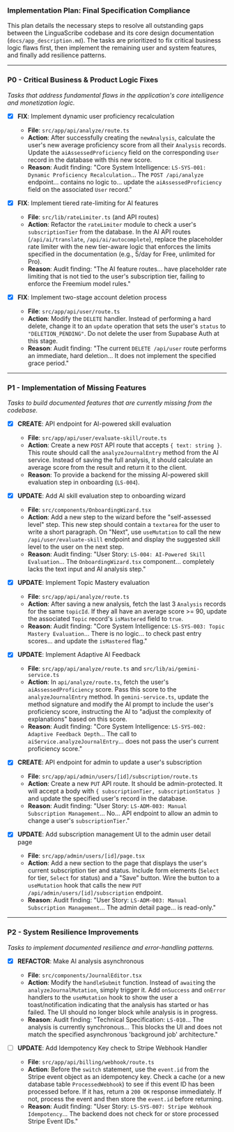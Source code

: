 ### **Implementation Plan: Final Specification Compliance**

This plan details the necessary steps to resolve all outstanding gaps between the LinguaScribe codebase and its core design documentation (`docs/app_description.md`). The tasks are prioritized to fix critical business logic flaws first, then implement the remaining user and system features, and finally add resilience patterns.

---

### **P0 - Critical Business & Product Logic Fixes**
*Tasks that address fundamental flaws in the application's core intelligence and monetization logic.*

- [x] **FIX**: Implement dynamic user proficiency recalculation
    - **File**: `src/app/api/analyze/route.ts`
    - **Action**: After successfully creating the `newAnalysis`, calculate the user's new average proficiency score from all their `Analysis` records. Update the `aiAssessedProficiency` field on the corresponding `User` record in the database with this new score.
    - **Reason**: Audit finding: "Core System Intelligence: `LS-SYS-001: Dynamic Proficiency Recalculation`... The `POST /api/analyze` endpoint... contains no logic to... update the `aiAssessedProficiency` field on the associated `User` record."

- [x] **FIX**: Implement tiered rate-limiting for AI features
    - **File**: `src/lib/rateLimiter.ts` (and API routes)
    - **Action**: Refactor the `rateLimiter` module to check a user's `subscriptionTier` from the database. In the AI API routes (`/api/ai/translate`, `/api/ai/autocomplete`), replace the placeholder rate limiter with the new tier-aware logic that enforces the limits specified in the documentation (e.g., 5/day for Free, unlimited for Pro).
    - **Reason**: Audit finding: "The AI feature routes... have placeholder rate limiting that is not tied to the user's subscription tier, failing to enforce the Freemium model rules."

- [x] **FIX**: Implement two-stage account deletion process
    - **File**: `src/app/api/user/route.ts`
    - **Action**: Modify the `DELETE` handler. Instead of performing a hard delete, change it to an `update` operation that sets the user's `status` to `"DELETION_PENDING"`. Do not delete the user from Supabase Auth at this stage.
    - **Reason**: Audit finding: "The current `DELETE /api/user` route performs an immediate, hard deletion... It does not implement the specified grace period."

---

### **P1 - Implementation of Missing Features**
*Tasks to build documented features that are currently missing from the codebase.*

- [x] **CREATE**: API endpoint for AI-powered skill evaluation
    - **File**: `src/app/api/user/evaluate-skill/route.ts`
    - **Action**: Create a new `POST` API route that accepts `{ text: string }`. This route should call the `analyzeJournalEntry` method from the AI service. Instead of saving the full analysis, it should calculate an average score from the result and return it to the client.
    - **Reason**: To provide a backend for the missing AI-powered skill evaluation step in onboarding (`LS-004`).

- [x] **UPDATE**: Add AI skill evaluation step to onboarding wizard
    - **File**: `src/components/OnboardingWizard.tsx`
    - **Action**: Add a new step to the wizard before the "self-assessed level" step. This new step should contain a `textarea` for the user to write a short paragraph. On "Next", use `useMutation` to call the new `/api/user/evaluate-skill` endpoint and display the suggested skill level to the user on the next step.
    - **Reason**: Audit finding: "User Story: `LS-004: AI-Powered Skill Evaluation`... The `OnboardingWizard.tsx` component... completely lacks the text input and AI analysis step."

- [x] **UPDATE**: Implement Topic Mastery evaluation
    - **File**: `src/app/api/analyze/route.ts`
    - **Action**: After saving a new analysis, fetch the last 3 `Analysis` records for the same `topicId`. If they all have an average score >= 90, update the associated `Topic` record's `isMastered` field to `true`.
    - **Reason**: Audit finding: "Core System Intelligence: `LS-SYS-003: Topic Mastery Evaluation`... There is no logic... to check past entry scores... and update the `isMastered` flag."

- [x] **UPDATE**: Implement Adaptive AI Feedback
    - **File**: `src/app/api/analyze/route.ts` and `src/lib/ai/gemini-service.ts`
    - **Action**: In `api/analyze/route.ts`, fetch the user's `aiAssessedProficiency` score. Pass this score to the `analyzeJournalEntry` method. In `gemini-service.ts`, update the method signature and modify the AI prompt to include the user's proficiency score, instructing the AI to "adjust the complexity of explanations" based on this score.
    - **Reason**: Audit finding: "Core System Intelligence: `LS-SYS-002: Adaptive Feedback Depth`... The call to `aiService.analyzeJournalEntry`... does not pass the user's current proficiency score."

- [x] **CREATE**: API endpoint for admin to update a user's subscription
    - **File**: `src/app/api/admin/users/[id]/subscription/route.ts`
    - **Action**: Create a new `PUT` API route. It should be admin-protected. It will accept a body with `{ subscriptionTier, subscriptionStatus }` and update the specified user's record in the database.
    - **Reason**: Audit finding: "User Story: `LS-ADM-003: Manual Subscription Management`... No... API endpoint to allow an admin to change a user's `subscriptionTier`."

- [x] **UPDATE**: Add subscription management UI to the admin user detail page
    - **File**: `src/app/admin/users/[id]/page.tsx`
    - **Action**: Add a new section to the page that displays the user's current subscription tier and status. Include form elements (`Select` for tier, `Select` for status) and a "Save" button. Wire the button to a `useMutation` hook that calls the new `PUT /api/admin/users/[id]/subscription` endpoint.
    - **Reason**: Audit finding: "User Story: `LS-ADM-003: Manual Subscription Management`... The admin detail page... is read-only."

---

### **P2 - System Resilience Improvements**
*Tasks to implement documented resilience and error-handling patterns.*

- [x] **REFACTOR**: Make AI analysis asynchronous
    - **File**: `src/components/JournalEditor.tsx`
    - **Action**: Modify the `handleSubmit` function. Instead of `await`ing the `analyzeJournalMutation`, simply trigger it. Add `onSuccess` and `onError` handlers to the `useMutation` hook to show the user a toast/notification indicating that the analysis has started or has failed. The UI should no longer block while analysis is in progress.
    - **Reason**: Audit finding: "Technical Specification: `LS-010`... The analysis is currently synchronous... This blocks the UI and does not match the specified asynchronous 'background job' architecture."

- [ ] **UPDATE**: Add Idempotency Key check to Stripe Webhook Handler
    - **File**: `src/app/api/billing/webhook/route.ts`
    - **Action**: Before the `switch` statement, use the `event.id` from the Stripe event object as an idempotency key. Check a cache (or a new database table `ProcessedWebhook`) to see if this event ID has been processed before. If it has, return a `200 OK` response immediately. If not, process the event and then store the `event.id` before returning.
    - **Reason**: Audit finding: "User Story: `LS-SYS-007: Stripe Webhook Idempotency`... The backend does not check for or store processed Stripe Event IDs."